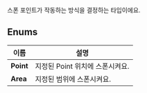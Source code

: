 
스폰 포인트가 작동하는 방식을 결정하는 타입이에요. 
## **Enums**

 **이름** | **설명** |
 --- | --- |
**Point** |지정된 Point 위치에 스폰시켜요. |
**Area** |지정된 범위에 스폰시켜요. |
